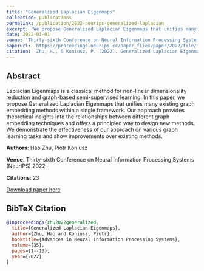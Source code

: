 ```yaml
---
title: "Generalized Laplacian Eigenmaps"
collection: publications
permalink: /publication/2022-neurips-generalized-laplacian
excerpt: 'We propose Generalized Laplacian Eigenmaps that unifies many existing graph embedding methods and provides a principled framework for learning graph representations.'
date: 2022-01-01
venue: 'Thirty-sixth Conference on Neural Information Processing Systems (NeurIPS)'
paperurl: 'https://proceedings.neurips.cc/paper_files/paper/2022/file/f8b7aa3a0d349d9562b424160f7aed2e-Paper-Conference.pdf'
citation: 'Zhu, H., & Koniusz, P. (2022). Generalized Laplacian Eigenmaps. <i>Thirty-sixth Conference on Neural Information Processing Systems (NeurIPS)</i>.'
---
```


## Abstract

Laplacian Eigenmaps is a classical method for non-linear dimensionality reduction and graph-based semi-supervised learning. In this paper, we propose Generalized Laplacian Eigenmaps that unifies many existing graph embedding methods within a single framework. Our approach provides theoretical insights into the relationships between different graph embedding techniques and offers a principled way to design new methods. We demonstrate the effectiveness of our approach on various graph learning tasks and show improvements over existing methods.

**Authors**: Hao Zhu, Piotr Koniusz

**Venue**: Thirty-sixth Conference on Neural Information Processing Systems (NeurIPS) 2022

**Citations**: 23

[Download paper here](https://proceedings.neurips.cc/paper_files/paper/2022/file/f8b7aa3a0d349d9562b424160f7aed2e-Paper-Conference.pdf)

## BibTeX Citation

```bibtex
@inproceedings{zhu2022generalized,
  title={Generalized Laplacian Eigenmaps},
  author={Zhu, Hao and Koniusz, Piotr},
  booktitle={Advances in Neural Information Processing Systems},
  volume={35},
  pages={1--13},
  year={2022}
}
```